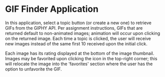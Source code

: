 # GIF Finder Application

In this application, select a topic button (or create a new one) to retrieve GIFs from the GIPHY API. Per assignment instructions, GIFs that are returned default to non-animated images; animation will occur upon clicking on the returned image. Each time a topic is clicked, the user will receive new images instead of the same first 10 received upon the initial click.

Each image has its rating displayed at the bottom of the image thumbnail. Images may be favorited upon clicking the icon in the top-right corner; this will relocate the image into the 'favorites' section where the user has the option to unfavorite the GIF. 
